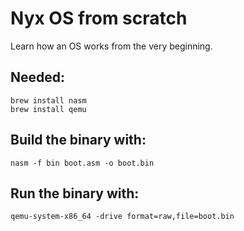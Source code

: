 # Nyx OS from scratch

Learn how an OS works from the very beginning.

## Needed:

```
brew install nasm
brew install qemu
```

## Build the binary with:

```
nasm -f bin boot.asm -o boot.bin
```

## Run the binary with:

```
qemu-system-x86_64 -drive format=raw,file=boot.bin
```
